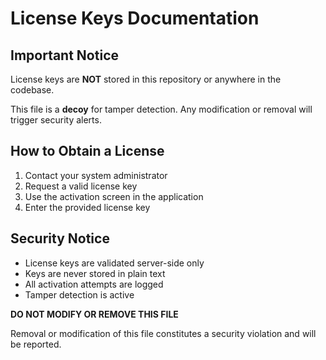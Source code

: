 # License Keys Documentation

## Important Notice

License keys are **NOT** stored in this repository or anywhere in the codebase.

This file is a **decoy** for tamper detection. Any modification or removal will trigger security alerts.

## How to Obtain a License

1. Contact your system administrator
2. Request a valid license key
3. Use the activation screen in the application
4. Enter the provided license key

## Security Notice

- License keys are validated server-side only
- Keys are never stored in plain text
- All activation attempts are logged
- Tamper detection is active

**DO NOT MODIFY OR REMOVE THIS FILE**

Removal or modification of this file constitutes a security violation and will be reported.
